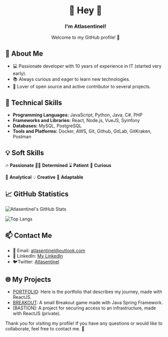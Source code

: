 <h1 align="center">👋 Hey 👋</h1>

<h3 align="center"><b>I'm Atlasentinel! </b></h3>
<p align="center">Welcome to my GitHub profile! 🎉</p>

## 🌟 About Me

- 💻 Passionate developer with 10 years of experience in IT (started very early).
- 📚 Always curious and eager to learn new technologies.
- 🚀 Lover of open source and active contributor to several projects.

## 🔧 Technical Skills


- **Programming Languages:** JavaScript, Python, Java, C#, PHP 
- **Frameworks and Libraries:** React, Node.js, VueJS, Symfony
- **Databases:** MySQL, PostgreSQL
- **Tools and Platforms:** Docker, AWS, Git, Github, GitLab, GitKraken, Postman

## 💡 Soft Skills

 🔥 **Passionate** 
 👊🏾 **Determined** 
 ⌛ **Patient** 
 🧐 **Curious**

 🔎 **Analytical** 
 💡 **Creative** 
 🦾 **Adaptable**

## 📈 GitHub Statistics

![Atlasentinel's GitHub Stats](https://github-readme-stats.vercel.app/api?username=Atlasentinel&show_icons=true&theme=radical)

![Top Langs](https://github-readme-stats.vercel.app/api/top-langs/?username=Atlasentinel&theme=tokyonight)

## 📫 Contact Me

- 📧 Email: [atlasentinel@outlook.com](mailto:atlasentinel@outlook.com)
- 💼 LinkedIn: [My LinkedIn](https://www.linkedin.com/in/noé-ziadi-770255211?utm_source=share&utm_campaign=share_via&utm_content=profile&utm_medium=ios_app)
- 🐦Twitter: [Atlasentinel](https://x.com/atlasentinel)

## 🌐 My Projects

- [PORTFOLIO](https://github.com/Atlasentinel/portfolio): Here is the portfolio that describes my journey, made with ReactJS.
- [BREAKOUT](https://github.com/Atlasentinel/casse_brique_java): A small Breakout game made with Java Spring Framework.
- [BASTION]: A project for securing access to an infrastructure, made with ReactJS (private).

Thank you for visiting my profile! If you have any questions or would like to collaborate, feel free to contact me. 🙌

